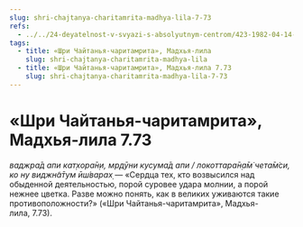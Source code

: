 ```yaml
---
slug: shri-chajtanya-charitamrita-madhya-lila-7-73
refs:
  - ../../24-deyatelnost-v-svyazi-s-absolyutnym-centrom/423-1982-04-14-c5-vajshnavy-vovlecheny-v-mirskie-dela-lish-vneshne.md
tags:
  - title: «Шри Чайтанья-чаритамрита», Мадхья-лила
    slug: shri-chajtanya-charitamrita-madhya-lila
  - title: «Шри Чайтанья-чаритамрита», Мадхья-лила 7.73
    slug: shri-chajtanya-charitamrita-madhya-lila-7-73
---
```


# «Шри Чайтанья-чаритамрита», Мадхья-лила 7.73

*ваджра̄д апи кат̣хора̄н̣и, мр̣дӯни кусума̄д апи / локоттара̄н̣а̄м̇ чета̄м̇си, ко ну виджн̃а̄тум ӣш́варах̣* — «Сердца тех, кто возвысился над обыденной деятельностью, порой суровее удара молнии, а порой нежнее цветка. Разве можно понять, как в великих уживаются такие противоположности?» («Шри Чайтанья-чаритамрита», Мадхья-лила, 7.73).
